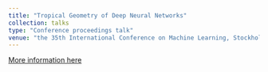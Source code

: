 ```yaml
---
title: "Tropical Geometry of Deep Neural Networks"
collection: talks
type: "Conference proceedings talk"
venue: "the 35th International Conference on Machine Learning, Stockholm, Sweden."
---
```


[More information here](https://cam.uchicago.edu/funding/PDF/2017-18/GregNaisat052418.pdf)